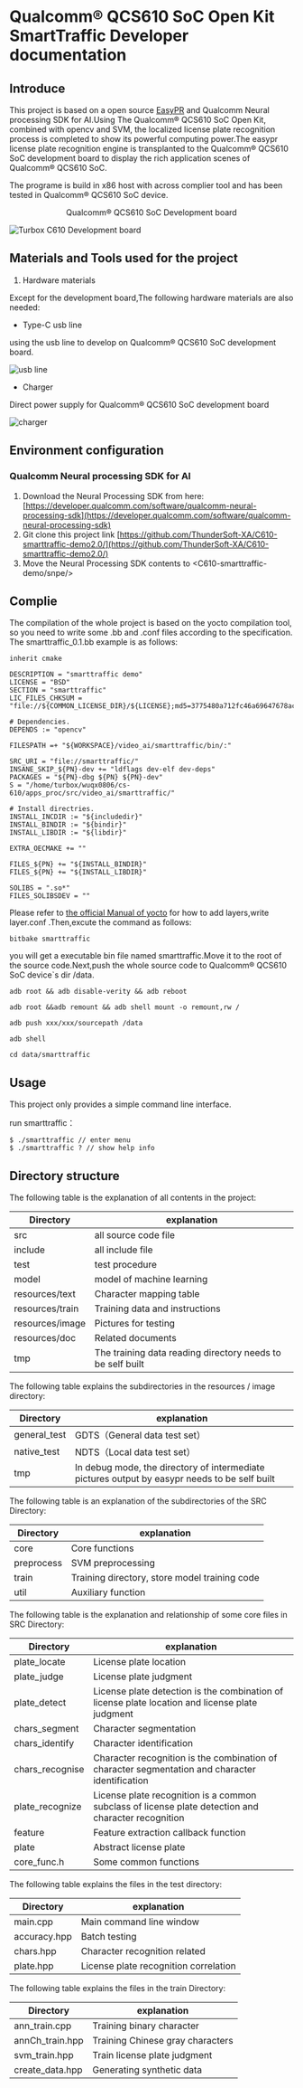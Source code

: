 # Qualcomm® QCS610 SoC Open Kit SmartTraffic Developer documentation

## Introduce

This project is based on a open source [EasyPR](https://gitee.com/easypr/EasyPR) and Qualcomm Neural processing SDK for AI.Using The Qualcomm® QCS610 SoC  Open Kit, combined with opencv and SVM, the localized license plate recognition process is completed to show its powerful computing power.The easypr license plate recognition engine is transplanted to the Qualcomm® QCS610 SoC development board to display the rich application scenes of Qualcomm® QCS610 SoC.

The programe is build in x86 host with across complier tool and has been tested in Qualcomm® QCS610 SoC device.

<center>Qualcomm® QCS610 SoC Development board</center>

![Turbox C610  Development board](./res/QCS610.png)

## Materials and Tools used for the project

1. Hardware materials

Except for the development board,The following hardware materials are also needed:

* Type-C usb line

using the usb line to develop on Qualcomm® QCS610 SoC development board.

![usb line](./res/usb.png )

* Charger

Direct power supply for Qualcomm® QCS610 SoC development board

![charger](./res/charger.jpg )

## Environment configuration

### Qualcomm Neural processing SDK for AI

1. Download the Neural Processing SDK from here:
   [https://developer.qualcomm.com/software/qualcomm-neural-processing-sdk](https://developer.qualcomm.com/software/qualcomm-neural-processing-sdk)
2. Git clone this project link [https://github.com/ThunderSoft-XA/C610-smarttraffic-demo2.0/](https://github.com/ThunderSoft-XA/C610-smarttraffic-demo2.0/)
3. Move the Neural Processing SDK contents to <C610-smarttraffic-demo/snpe/>

## Complie

The compilation of the whole project is based on the yocto compilation tool, so you need to write some .bb and .conf files according to the specification. The smarttraffic_0.1.bb example is as follows:

```
inherit cmake

DESCRIPTION = "smarttraffic demo"
LICENSE = "BSD"
SECTION = "smarttraffic"
LIC_FILES_CHKSUM = "file://${COMMON_LICENSE_DIR}/${LICENSE};md5=3775480a712fc46a69647678acb234cb"

# Dependencies.
DEPENDS := "opencv"

FILESPATH =+ "${WORKSPACE}/video_ai/smarttraffic/bin/:"

SRC_URI = "file://smarttraffic/"
INSANE_SKIP_${PN}-dev += "ldflags dev-elf dev-deps"
PACKAGES = "${PN}-dbg ${PN} ${PN}-dev"
S = "/home/turbox/wuqx0806/cs-610/apps_proc/src/video_ai/smarttraffic/"

# Install directries.
INSTALL_INCDIR := "${includedir}"
INSTALL_BINDIR := "${bindir}"
INSTALL_LIBDIR := "${libdir}"

EXTRA_OECMAKE += ""

FILES_${PN} += "${INSTALL_BINDIR}"
FILES_${PN} += "${INSTALL_LIBDIR}"

SOLIBS = ".so*"
FILES_SOLIBSDEV = ""
```

Please refer to [the official Manual of yocto]() for how to add layers,write layer.conf .Then,excute the command as follows:

```
bitbake smarttraffic
```

you will get a  executable bin file named smarttraffic.Move it to the root of the source code.Next,push the whole source code to Qualcomm® QCS610 SoC device`s dir /data.

```
adb root && adb disable-verity && adb reboot

adb root &&adb remount && adb shell mount -o remount,rw /

adb push xxx/xxx/sourcepath /data

adb shell

cd data/smarttraffic
```

## Usage

This project only provides a simple command line interface.

run smarttraffic：

```
$ ./smarttraffic // enter menu
$ ./smarttraffic ? // show help info
```

## Directory structure

The following table is the explanation of all contents in the project:


| Directory | explanation |
| - | - |
| src | all source code file |
| include | all include file |
| test | test procedure |
| model | model of machine learning |
| resources/text | Character mapping table |
| resources/train | Training data and instructions |
| resources/image | Pictures for testing |
| resources/doc | Related documents |
| tmp | The training data reading directory needs to be self built |

The following table explains the subdirectories in the resources / image directory:


| Directory | explanation |
| - | - |
| general_test | GDTS（General data test set） |
| native_test | NDTS（Local data test set） |
| tmp | In debug mode, the directory of intermediate pictures output by easypr needs to be self built |

The following table is an explanation of the subdirectories of the SRC Directory:


| Directory | explanation |
| - | - |
| core | Core functions |
| preprocess | SVM preprocessing |
| train | Training directory, store model training code |
| util | Auxiliary function |

The following table is the explanation and relationship of some core files in SRC Directory:


| Directory | explanation |
| - | - |
| plate_locate | License plate location |
| plate_judge | License plate judgment |
| plate_detect | License plate detection is the combination of license plate location and license plate judgment |
| chars_segment | Character segmentation |
| chars_identify | Character identification |
| chars_recognise | Character recognition is the combination of character segmentation and character identification |
| plate_recognize | License plate recognition is a common subclass of license plate detection and character recognition |
| feature | Feature extraction callback function |
| plate | Abstract license plate |
| core_func.h | Some common functions |

The following table explains the files in the test directory:


| Directory | explanation |
| - | - |
| main.cpp | Main command line window |
| accuracy.hpp | Batch testing |
| chars.hpp | Character recognition related |
| plate.hpp | License plate recognition correlation |

The following table explains the files in the train Directory:


| Directory | explanation |
| - | - |
| ann_train.cpp | Training binary character |
| annCh_train.hpp | Training Chinese gray characters |
| svm_train.hpp | Train license plate judgment |
| create_data.hpp | Generating synthetic data |
